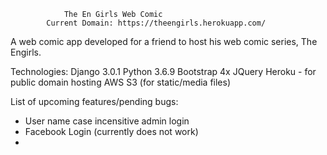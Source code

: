 				The En Girls Web Comic
			Current Domain: https://theengirls.herokuapp.com/

A web comic app developed for a friend to host his web comic series, The Engirls. 


Technologies: 
Django 3.0.1
Python 3.6.9
Bootstrap 4x
JQuery
Heroku - for public domain hosting
AWS S3 (for static/media files)

List of upcoming features/pending bugs:
- User name case incensitive admin login
- Facebook Login (currently does not work)
- 


